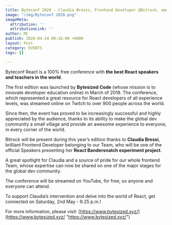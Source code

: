 ```yaml
---
title: Byteconf 2020 - Claudia Bressi, Frontend Developer @Bitrock, among main Speakers
image: "/img/Byteconf 2020.png"
imageMeta:
  attribution: ''
  attributionLink: ''
author: MC
publish: 2020-04-24 09:16:00 +0000
layout: Post
category: EVENTS
tags: []

---
```


Byteconf React is a 100% free conference with **the best React speakers and teachers in the world**.

The first edition was launched by **Bytesized Code** (whose mission is to innovate developer education online) in March of 2018. The conference, which represented a great resource for React developers of all experience levels, was streamed online on Twitch to over 900 people across the world.

Since then, the event has proved to be increasingly successful and highly appreciated by the audience, thanks to its ability to make the global dev community a small village and provide an awesome experience to everyone, in every corner of the world.

Bitrock will be present during this year’s edition thanks to **Claudia Bressi**, brilliant Frontend Developer belonging to our Team, who will be one of the official Speakers presenting her **React Bandersnatch experiment project**.

A great spotlight for Claudia and a source of pride for our whole frontend Team, whose expertise can now be shared on one of the major stages for the global dev community.

The conference will be streamed on YouTube, for free, so anyone and everyone can attend.

To support Claudia’s intervention and delve into the world of React, get connected on Saturday, 2nd May - 9.25 p.m.!

For more information, please visit: [https://www.bytesized.xyz/](https://www.bytesized.xyz/ "https://www.bytesized.xyz/")